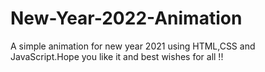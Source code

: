 # New-Year-2022-Animation

A simple animation for new year 2021 using HTML,CSS and JavaScript.Hope you like it and best wishes for all !!
